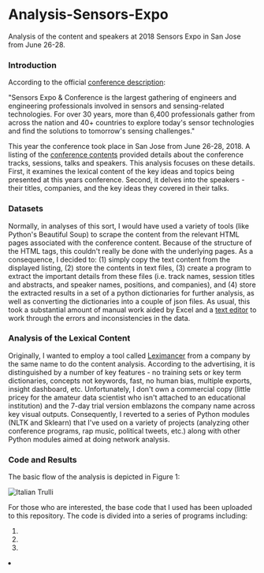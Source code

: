 # Analysis-Sensors-Expo
Analysis of the content and speakers at 2018 Sensors Expo in San Jose from June 26-28.

<h3>Introduction</h3>

According to the official <a href="https://www.sensorsexpo.com/show-overview">conference description</a>:

"Sensors Expo & Conference is the largest gathering of engineers and engineering professionals involved in sensors and sensing-related technologies. For over 30 years, more than 6,400 professionals gather from across the nation and 40+ countries to explore today's sensor technologies and find the solutions to tomorrow's sensing challenges."

This year the conference took place in San Jose from June 26-28, 2018. A listing of the <a href ="https://sensorsexpoconference2018.sched.com/list/descriptions/">conference contents</a> provided details about the conference tracks, sessions, talks and speakers. This analysis focuses on these details. First, it examines the lexical content of the key ideas and topics being presented at this years conference. Second, it delves into the speakers - their titles, companies, and the key ideas they covered in their talks.

<h3>Datasets</h3>

Normally, in analyses of this sort, I would have used a variety of tools (like Python's Beautiful Soup) to scrape the content from the relevant HTML pages associated with the conference content.  Because of the structure of the HTML tags, this couldn't really be done with the underlying pages. As a consequence, I decided to: (1) simply copy the text content from the displayed listing, (2) store the contents in text files, (3) create a program to extract the important details from these files (i.e. track names, session titles and abstracts, and speaker names, positions, and companies), and (4) store the extracted results in a set of a python dictionaries for further analysis, as well as converting the dictionaries into a couple of json files. As usual, this took a substantial amount of manual work aided by Excel and a <a href="https://www.emeditor.com">text editor</a> to work through the errors and inconsistencies in the data.

<h3>Analysis of the Lexical Content</h3>

Originally, I wanted to employ a tool called <a href="https://info.leximancer.com/company/">Leximancer</a> from a company by the same name to do the content analysis. According to the advertising, it is distinguished by a number of key features - no training sets or key term dictionaries, concepts not keywords, fast, no human bias, multiple exports, insight dashboard, etc. Unfortunately, I don't own a commercial copy (little pricey for the amateur data scientist who isn't attached to an educational institution) and the 7-day trial version emblazons the company name across key visual outputs. Consequently, I reverted to a series of Python modules (NLTK and Sklearn) that I've used on a variety of projects (analyzing other conference programs, rap music, political tweets, etc.) along with other Python modules aimed at doing network analysis. 

<h3>Code and Results</h3>

The basic flow of the analysis is depicted in Figure 1:

<img src="pic_trulli.jpg" alt="Italian Trulli">

For those who are interested, the base code that I used has been uploaded to this repository. The code is divided into a series of programs including:

<ol>
  <li></li>
  <li></li>
  <li></li>
</ol>
        <li></li>
